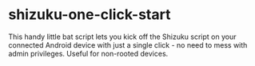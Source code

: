 # shizuku-one-click-start
This handy little bat script lets you kick off the Shizuku script on your connected Android device with just a single click - no need to mess with admin privileges.  Useful for non-rooted devices.
